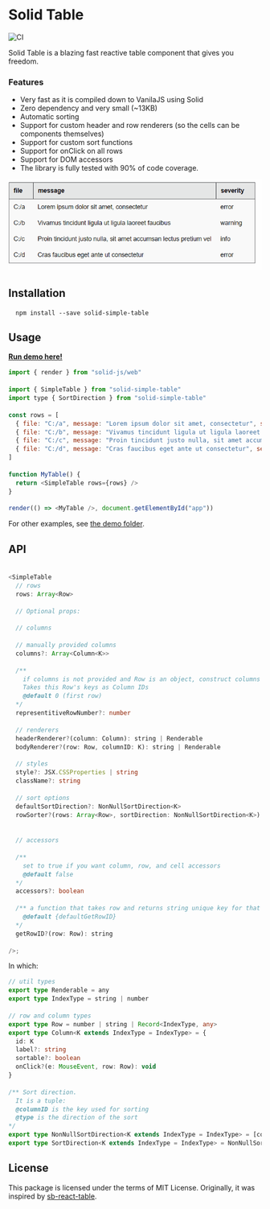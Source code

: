 # Solid Table

![CI](https://github.com/aminya/solid-simple-table/workflows/CI/badge.svg)

Solid Table is a blazing fast reactive table component that gives you freedom.

### Features

- Very fast as it is compiled down to VanilaJS using Solid
- Zero dependency and very small (~13KB)
- Automatic sorting
- Support for custom header and row renderers (so the cells can be components themselves)
- Support for custom sort functions
- Support for onClick on all rows
- Support for DOM accessors
- The library is fully tested with 90% of code coverage.

![Simple table demo](demo/simple/simple-table-demo.gif)

## Installation

      npm install --save solid-simple-table

## Usage

[**Run demo here!**](https://aminya.github.io/solid-simple-table/)

```js
import { render } from "solid-js/web"

import { SimpleTable } from "solid-simple-table"
import type { SortDirection } from "solid-simple-table"

const rows = [
  { file: "C:/a", message: "Lorem ipsum dolor sit amet, consectetur", severity: "error" },
  { file: "C:/b", message: "Vivamus tincidunt ligula ut ligula laoreet faucibus", severity: "warning" },
  { file: "C:/c", message: "Proin tincidunt justo nulla, sit amet accumsan lectus pretium vel", severity: "info" },
  { file: "C:/d", message: "Cras faucibus eget ante ut consectetur", severity: "error" },
]

function MyTable() {
  return <SimpleTable rows={rows} />
}

render(() => <MyTable />, document.getElementById("app"))
```

For other examples, see [the demo folder](https://github.com/aminya/solid-simple-table/tree/master/demo).

## API

```ts

<SimpleTable
  // rows
  rows: Array<Row>

  // Optional props:

  // columns

  // manually provided columns
  columns?: Array<Column<K>>

  /**
    if columns is not provided and Row is an object, construct columns based on this row
    Takes this Row's keys as Column IDs
    @default 0 (first row)
  */
  representitiveRowNumber?: number

  // renderers
  headerRenderer?(column: Column): string | Renderable
  bodyRenderer?(row: Row, columnID: K): string | Renderable

  // styles
  style?: JSX.CSSProperties | string
  className?: string

  // sort options
  defaultSortDirection?: NonNullSortDirection<K>
  rowSorter?(rows: Array<Row>, sortDirection: NonNullSortDirection<K>): Array<Row>


  // accessors

  /**
    set to true if you want column, row, and cell accessors
    @default false
  */
  accessors?: boolean

  /** a function that takes row and returns string unique key for that row
    @default {defaultGetRowID}
  */
  getRowID?(row: Row): string

/>;
```

In which:

```ts
// util types
export type Renderable = any
export type IndexType = string | number

// row and column types
export type Row = number | string | Record<IndexType, any>
export type Column<K extends IndexType = IndexType> = {
  id: K
  label?: string
  sortable?: boolean
  onClick?(e: MouseEvent, row: Row): void
}

/** Sort direction.
  It is a tuple:
  @columnID is the key used for sorting
  @type is the direction of the sort
*/
export type NonNullSortDirection<K extends IndexType = IndexType> = [columnID: K, type: "asc" | "desc"]
export type SortDirection<K extends IndexType = IndexType> = NonNullSortDirection<K> | [columnID: null, type: null]
```

## License

This package is licensed under the terms of MIT License. Originally, it was inspired by [sb-react-table](https://github.com/steelbrain/react-table/tree/2f8472960a77ca6cf2444c392697772716195bf4).
